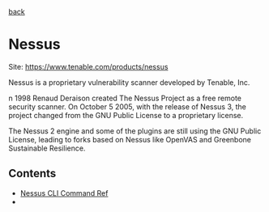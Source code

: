 [back](../README.md)

# Nessus

Site: https://www.tenable.com/products/nessus

Nessus is a proprietary vulnerability scanner developed by Tenable, Inc. 

n 1998 Renaud Deraison created The Nessus Project as a free remote security scanner. On October 5 2005, with the release of Nessus 3, the project changed from the GNU Public License to a proprietary license.

The Nessus 2 engine and some of the plugins are still using the GNU Public License, leading to forks based on Nessus like OpenVAS and Greenbone Sustainable Resilience. 

## Contents

- [Nessus CLI Command Ref](./Nessus_Cli_Ref.md)
- 